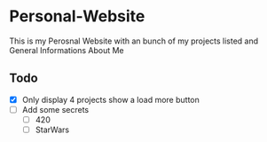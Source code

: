 # Personal-Website
This is my Perosnal Website with an bunch of my projects listed and General Informations About Me

## Todo
* [x] Only display 4 projects show a load more button
* [ ] Add some secrets
    * [ ] 420
    * [ ] StarWars